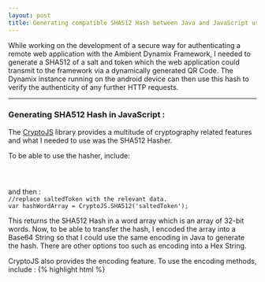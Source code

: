 ```yaml
---
layout: post
title: Generating compatible SHA512 Hash between Java and JavaScript using CryptoJS
---
```


While working on the development of a secure way for authenticating a remote web application with the Ambient Dynamix Framework, I needed to generate a SHA512 of a salt and token which the web application could transmit to the framework via a dynamically generated QR Code. The Dynamix instance running on the android device can then use this hash to verify the authenticity of any further HTTP requests.

---

### Generating SHA512 Hash in JavaScript :
The [CryptoJS](https://code.google.com/p/crypto-js/) library provides a multitude of cryptography related features and what I needed to use was the SHA512 Hasher.

To be able to use the hasher, include:

<code>
	<script type="text/javascript" src="http://crypto-js.googlecode.com/svn/tags/3.1.2/build/components/core-min.js"></script>
	<script type="text/javascript" src="http://crypto-js.googlecode.com/svn/tags/3.1.2/build/rollups/sha256.js"></script>
</code>
and then : 

<code>
//replace saltedToken with the relevant data.
var hashWordArray = CryptoJS.SHA512('saltedToken');
</code>

This returns the SHA512 Hash in a word array which is an array of 32-bit words. Now, to be able to transfer the hash, I encoded the array into a Base64 String so that I could use the same encoding in Java to generate the hash. There are other options too such as encoding into a Hex String.

CryptoJS also provides the encoding feature. To use the encoding methods, include :
{% highlight html %}
<script src="http://crypto-js.googlecode.com/svn/tags/3.1.2/build/components/enc-base64-min.js" type="text/javascript">
{% endhighlight %}

and then :
{% highlight javascript %}
var base64HashString = hashWordArray.toString(CryptoJS.enc.Base64);
{% endhighlight %}

### Generating SHA512 Hash in Java :
Now, to be able to verify the authenticity in Java, for a given String, I should be able to generate the same SHA512 Hash and this can be done using the following code :
{% highlight java %}
MessageDigest md = null;
String saltedToken = "saltedToken";
try {
    md = MessageDigest.getInstance("SHA-512");
    md.update(saltedToken.getBytes());
    byte byteData[] = md.digest();
    String base64 = Base64.encodeToString(byteData, Base64.NO_WRAP);
} catch (NoSuchAlgorithmException e) {
    Log.w(TAG, "Could not load MessageDigest: SHA-512");
    return false;
}
{% endhighlight %}

The important thing to note here is the Base64.NO_WRAP flag which ensures that while encoding, the encoder should omit all line terminators which is exactly what the JS encoder does.

Cheers! :D


